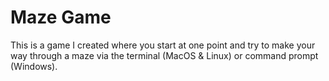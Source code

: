 # Maze Game

This is a game I created where you start at one point and try to make your way through a maze via the terminal (MacOS &amp; Linux) or command prompt (Windows).
